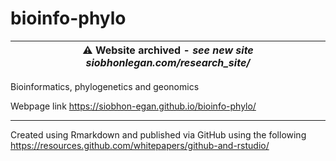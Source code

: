 # bioinfo-phylo


| :warning: **Website archived** - *see new site siobhonlegan.com/research_site/* |
| --- |


Bioinformatics, phylogenetics and geonomics

Webpage link https://siobhon-egan.github.io/bioinfo-phylo/


***

Created using Rmarkdown and published via GitHub using the following https://resources.github.com/whitepapers/github-and-rstudio/
